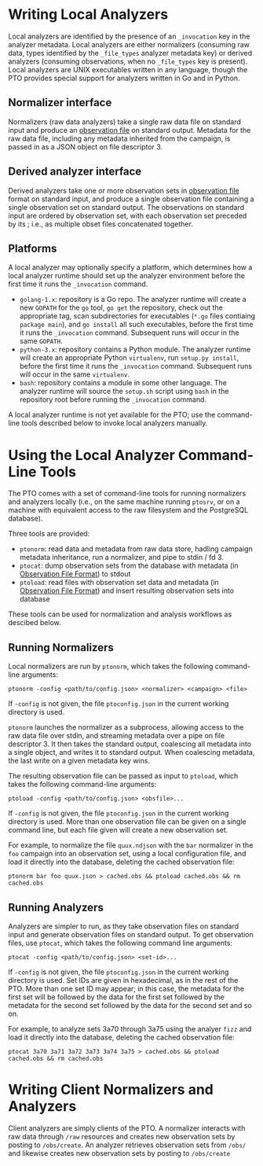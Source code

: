 # Writing Local Analyzers

Local analyzers are identified by the presence of an `_invocation` key in the
analyzer metadata. Local analyzers are either normalizers (consuming raw data,
types identified by the `_file_types` analyzer metadata key) or derived
analyzers (consuming observations, when no `_file_types` key is present).
Local analyzers are UNIX executables written in any language, though the PTO
provides special support for analyzers written in Go and in Python.

## Normalizer interface

Normalizers (raw data analyzers) take a single raw data file on standard input
and produce an [observation file](OBSETS.md) on standard output. Metadata for
the raw data file, including any metadata inherited from the campaign, is
passed in as a JSON object on file descriptor 3. 

## Derived analyzer interface

Derived analyzers take one or more observation sets in 
[observation file](OBSETS.md) format on standard input, and produce a single observation
file containing a single observation set on standard output. The observations on standard 
input are ordered by observation set, with each observation set preceded by its ; i.e., 
as multiple obset files concatenated together.

## Platforms

A local analyzer may optionally specify a platform, which determines how a
local analyzer runtime should set up the analyzer environment before the first
time it runs the `_invocation` command.

- `golang-1.x`: repository is a Go repo. The analyzer runtime will create a
  new `GOPATH` for the `go` tool, `go get` the repository, check out the
  appropriate tag, scan subdirectories for executables (`*.go` files contiaing
  `package main`), and `go install` all such executables, before the first
  time it runs the `_invocation` command. Subsequent runs will occur in the
  same `GOPATH`.
- `python-3.x`: repository contains a Python module. The analyzer runtime will
  create an appropriate Python `virtualenv`, run `setup.py install`, before
  the first time it runs the `_invocation` command. Subsequent runs will occur
  in the same `virtualenv`.
- `bash`: repository contains a module in some other language. The analyzer
  runtime will source the `setup.sh` script using `bash` in the repository
  root before running the `_invocation` command.

A local analyzer runtime is not yet available for the PTO; use the
command-line tools described below to invoke local analyzers manually.

# Using the Local Analyzer Command-Line Tools

The PTO comes with a set of command-line tools for running normalizers and
analyzers locally (i.e., on the same machine running `ptosrv`, or on a machine
with equivalent access to the raw filesystem and the PostgreSQL database). 

Three tools are provided:

- `ptonorm`: read data and metadata from raw data store, hadling campaign
  metadata inheritance, run a normalizer, and pipe to stdin / fd 3.
- `ptocat`: dump observation sets from the database with metadata (in
  [Observation File Format](OBSETS.md)) to stdout
- `ptoload`: read files with observation set data and metadata (in [Observation File
  Format](OBSETS.md)) and insert resulting observation sets into database

These tools can be used for normalization and analysis workflows as descibed
below.

## Running Normalizers

Local normalizers are run by `ptonorm`, which takes the following command-line
arguments:

```
ptonorm -config <path/to/config.json> <normalizer> <campaign> <file>
```

If `-config` is not given, the file `ptoconfig.json` in the current working
directory is used.

`ptonorm` launches the normalizer as a subprocess, allowing access to the raw
data file over stdin, and streaming metadata over a pipe on file descriptor 3.
It then takes the standard output, coalescing all metadata into a single
object, and writes it to standard output. When coalescing metadata, the last
write on a given metadata key wins.

The resulting observation file can be passed as input to `ptoload`, which
takes the following command-line arguments:

```
ptoload -config <path/to/config.json> <obsfile>...
```

If `-config` is not given, the file `ptoconfig.json` in the current working
directory is used. More than one observation file can be given on a single
command line, but each file given will create a new observation set.

For example, to normalize the file `quux.ndjson` with the `bar` normalizer in
the `foo` campaign into an observation set, using a local configuration file,
and load it directly into the database, deleting the cached observation file:

```
ptonorm bar foo quux.json > cached.obs && ptoload cached.obs && rm cached.obs
```

## Running Analyzers

Analyzers are simpler to run, as they take observation files on standard input
and generate observation files on standard output. To get observation files,
use `ptocat`, which takes the following command line arguments:

```
ptocat -config <path/to/config.json> <set-id>...
```

If `-config` is not given, the file `ptoconfig.json` in the current working
directory is used. Set IDs are given in hexadecimal, as in the rest of the
PTO. More than one set ID may appear; in this case, the metadata for the first
set will be followed by the data for the first set followed by the metadata
for the second set followed by the data for the second set and so on.

For example, to analyze sets 3a70 through 3a75 using the analyer `fizz` and
load it directly into the database, deleting the cached observation file:

```
ptocat 3a70 3a71 3a72 3a73 3a74 3a75 > cached.obs && ptoload cached.obs && rm cached.obs
```

# Writing Client Normalizers and Analyzers

Client analyzers are simply clients of the PTO. A normalizer interacts with
raw data through `/raw` resources and creates new observation sets by posting
to `/obs/create`. An analyzer retrieves observation sets from `/obs/` and
likewise creates new observation sets by posting to `/obs/create`